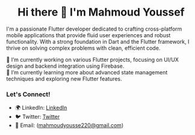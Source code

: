 

<h1 align="center">Hi there 👋 I'm Mahmoud Youssef</h1>

I'm a passionate Flutter developer dedicated to crafting cross-platform mobile applications that provide fluid user experiences and robust functionality. With a strong foundation in Dart and the Flutter framework, I thrive on solving complex problems with clean, efficient code.

🔭 I’m currently working on various Flutter projects, focusing on UI/UX design and backend integration using Firebase. <br>
🌱 I’m currently learning more about advanced state management techniques and exploring new Flutter features.
  
### Let's Connect!
- 🌍 LinkedIn:  [LinkedIn](https://www.linkedin.com/in/mahmoud-youssef-863b3b21a/)
- 🐦 Twitter: [Twitter](https://twitter.com/Mahmoud73223337)
- 📧 Email: (mahmoudyousse220@gmail.com)
